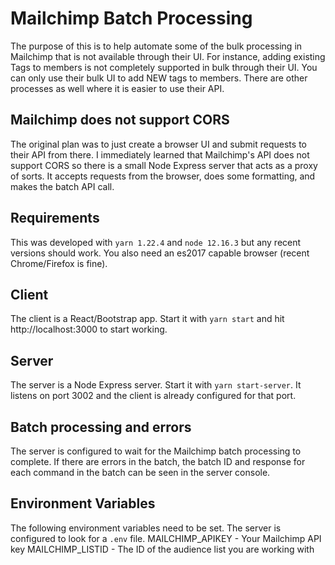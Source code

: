 # Mailchimp Batch Processing
The purpose of this is to help automate some of the bulk processing in Mailchimp that is not available through their UI. For instance, adding existing Tags to members is not completely supported in bulk through their UI. You can only use their bulk UI to add NEW tags to members. There are other processes as well where it is easier to use their API.

## Mailchimp does not support CORS
The original plan was to just create a browser UI and submit requests to their API from there. I immediately learned that Mailchimp's API does not support CORS so there is a small Node Express server that acts as a proxy of sorts. It accepts requests from the browser, does some formatting, and makes the batch API call.

## Requirements
This was developed with `yarn 1.22.4` and `node 12.16.3` but any recent versions should work. You also need an es2017 capable browser (recent Chrome/Firefox is fine).

## Client
The client is a React/Bootstrap app. Start it with `yarn start` and hit http://localhost:3000 to start working.

## Server
The server is a Node Express server. Start it with `yarn start-server`. It listens on port 3002 and the client is already configured for that port.

## Batch processing and errors
The server is configured to wait for the Mailchimp batch processing to complete. If there are errors in the batch, the batch ID and response for each command in the batch can be seen in the server console.

## Environment Variables
The following environment variables need to be set. The server is configured to look for a `.env` file.
MAILCHIMP_APIKEY - Your Mailchimp API key
MAILCHIMP_LISTID - The ID of the audience list you are working with